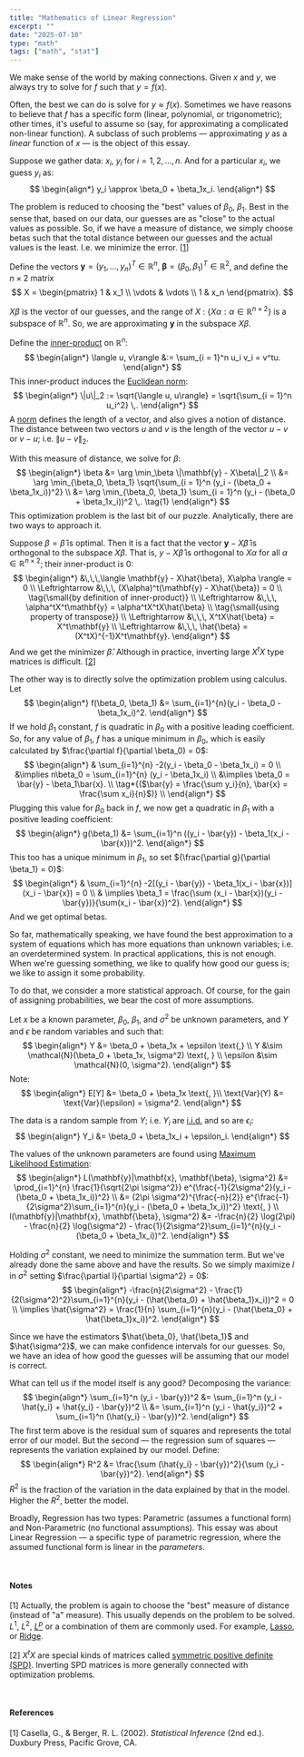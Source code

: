 ```yaml
---
title: "Mathematics of Linear Regression"
excerpt: ""
date: "2025-07-10"
type: "math"
tags: ["math", "stat"]
---
```


We make sense of the world by making connections. Given $x$ and $y$, we always try to solve for $f$ such that $y=f(x)$.

Often, the best we can do is solve for $y \approx f(x)$. Sometimes we have reasons to believe that $f$ has a specific form (linear, polynomial, or trigonometric); other times, it's useful to assume so (say, for approximating a complicated non-linear function). A subclass of such problems — approximating $y$ as a _linear_ function of $x$ — is the object of this essay.

Suppose we gather data: $x_i$, $y_i$ for ${i = 1, 2,  \ldots, n}$. And for a particular $x_i,$ we guess $y_i$ as:
$$
\begin{align*}
y_i \approx \beta_0 + \beta_1x_i.
\end{align*}
$$

The problem is reduced to choosing the "best" values of $\beta_0$, $\beta_1$. Best in the sense that, based on our data, our guesses are as "close" to the actual values as possible. So, if we have a measure of distance, we simply choose betas such that the total distance between our guesses and the actual values is the least. I.e. we minimize the error. [[1](#note-1)]

Define the vectors $\mathbf{y} = (y_1, \ldots, y_n)^T \in \mathbb{R}^n$, $\mathbf{\beta} = (\beta_0, \beta_1)^T \in \mathbb{R}^2$, and define the $n \times 2$ matrix
$$
X = \begin{pmatrix}
    1 & x_1 \\
    \vdots & \vdots \\
    1 & x_n
\end{pmatrix}.
$$

$X\beta$ is the vector of our guesses, and the range of $X$ : ${\{X\alpha: \alpha \in \mathbb{R}^{n \times 2}\}}$ is a subspace of $\mathbb{R}^n$. So, we are approximating $\mathbf{y}$ in the subspace $X\beta$.

Define the [inner-product](https://en.wikipedia.org/wiki/Inner_product_space#Definition) on $\mathbb{R}^n$:
$$
\begin{align*}
\langle u, v\rangle &:= \sum_{i = 1}^n u_i v_i
= v^tu.
\end{align*}
$$
This inner-product induces the [Euclidean norm](https://en.wikipedia.org/wiki/Norm_(mathematics)#Euclidean_norm):
$$
\begin{align*}
\|u\|_2 := \sqrt{\langle u, u\rangle} = \sqrt{\sum_{i = 1}^n u_i^2} \,.
\end{align*}
$$
A [norm](https://stackoverflow.com/questions/55116028/what-is-the-difference-between-a-metric-and-a-norm) defines the length of a vector, and also gives a notion of distance. The distance between two vectors $u$ and $v$ is the length of the vector $u - v$ or $v - u$; i.e. $\|u - v\|_2$.

With this measure of distance, we solve for $\beta$:
$$
\begin{align*}
\beta &= \arg \min_\beta \|\mathbf{y} - X\beta\|_2 \\
&= \arg \min_{\beta_0, \beta_1} \sqrt{\sum_{i = 1}^n (y_i - (\beta_0 + \beta_1x_i))^2} \\
&= \arg \min_{\beta_0, \beta_1} \sum_{i = 1}^n (y_i - (\beta_0 + \beta_1x_i))^2 \,.
\tag{1}
\end{align*}
$$
This optimization problem is the last bit of our puzzle. Analytically, there are two ways to approach it.

Suppose $\beta = \hat{\beta}$ is optimal. Then it is a fact that the vector ${\mathbf{y} - X\hat{\beta}}$ is orthogonal to the subspace $X\beta$. That is, ${y - X\hat{\beta}}$ is orthogonal to $X\alpha$ for all ${\alpha \in \mathbb{R}^{n \times 2}}$; their inner-product is $0$:
$$
\begin{align*}
&\,\,\,\langle \mathbf{y} - X\hat{\beta}, X\alpha \rangle = 0 \\ 
\Leftrightarrow &\,\,\, (X\alpha)^t(\mathbf{y} - X\hat{\beta}) = 0 \\ \tag{\small{by definition of inner-product}} \\ 
\Leftrightarrow &\,\,\, \alpha^tX^t\mathbf{y} = \alpha^tX^tX\hat{\beta} \\ \tag{\small{using property of transpose}} \\ 
\Leftrightarrow &\,\,\, X^tX\hat{\beta} = X^t\mathbf{y} \\
\Leftrightarrow &\,\,\, \hat{\beta} = (X^tX)^{-1}X^t\mathbf{y}.
\end{align*}
$$
And we get the minimizer $\hat{\beta}$. Although in practice, inverting large $X^tX$ type matrices is difficult. [[2](#note-2)]

The other way is to directly solve the optimization problem using calculus. Let
$$
\begin{align*}
f(\beta_0, \beta_1) &= \sum_{i=1}^{n}(y_i - \beta_0 - \beta_1x_i)^2.
\end{align*}
$$
If we hold $\beta_1$ constant, $f$ is quadratic in $\beta_0$ with a positive leading coefficient. So, for any value of $\beta_1$, $f$ has a unique minimum in $\beta_0$, which is easily calculated by $\frac{\partial f}{\partial \beta_0} = 0$:
$$
\begin{align*}
& \sum_{i=1}^{n} -2(y_i - \beta_0 - \beta_1x_i) = 0 \\
&\implies n\beta_0 = \sum_{i=1}^{n} (y_i - \beta_1x_i) \\
&\implies \beta_0 = \bar{y} - \beta_1\bar{x}. \\ \tag*{($\bar{y} = \frac{\sum y_i}{n}, \bar{x} = \frac{\sum x_i}{n}$)} \\
\end{align*}
$$
Plugging this value for $\beta_0$ back in $f$, we now get a quadratic in $\beta_1$ with a positive leading coefficient:
$$
\begin{align*}
g(\beta_1) &= \sum_{i=1}^n ((y_i - \bar{y}) - \beta_1(x_i - \bar{x}))^2.
\end{align*}
$$
This too has a unique minimum in $\beta_1$, so set ${\frac{\partial g}{\partial \beta_1} = 0}$:
$$
\begin{align*}
& \sum_{i=1}^{n} -2[(y_i - \bar{y}) - \beta_1(x_i - \bar{x})](x_i - \bar{x}) = 0 \\
& \implies \beta_1 = \frac{\sum (x_i - \bar{x})(y_i - \bar{y})}{\sum(x_i - \bar{x})^2}.
\end{align*}
$$
And we get optimal betas.

So far, mathematically speaking, we have found the best approximation to a system of equations which has more equations than unknown variables; i.e. an overdetermined system. In practical applications, this is not enough. When we're guessing something, we like to qualify how good our guess is; we like to assign it some probability.

To do that, we consider a more statistical approach. Of course, for the gain of assigning probabilities, we bear the cost of more assumptions.

Let $x$ be a known parameter, $\beta_0$, $\beta_1$, and $\sigma^2$ be unknown parameters, and $Y$ and $\epsilon$ be random variables and such that:
$$
\begin{align*}
Y &= \beta_0 + \beta_1x + \epsilon \text{,} \\
Y &\sim \mathcal{N}(\beta_0 + \beta_1x, \sigma^2) \text{, } \\
\epsilon &\sim \mathcal{N}(0, \sigma^2).
\end{align*}
$$
Note:
$$
\begin{align*}
E[Y] &= \beta_0 + \beta_1x \text{, }\\
\text{Var}(Y) &= \text{Var}(\epsilon) = \sigma^2.
\end{align*}
$$

The data is a random sample from $Y$; i.e. $Y_i$ are [i.i.d.](https://en.wikipedia.org/wiki/Independent_and_identically_distributed_random_variables) and so are $\epsilon_i$:
$$
\begin{align*}
Y_i &= \beta_0 + \beta_1x_i + \epsilon_i.
\end{align*}
$$

The values of the unknown parameters are found using [Maximum Likelihood Estimation](https://en.wikipedia.org/wiki/Maximum_likelihood_estimation):
$$
\begin{align*}
L(\mathbf{y}|\mathbf{x}, \mathbf{\beta}, \sigma^2) &= \prod_{i=1}^{n} \frac{1}{\sqrt{2\pi \sigma^2}} e^{\frac{-1}{2\sigma^2}(y_i - (\beta_0 + \beta_1x_i))^2} \\
&= (2\pi \sigma^2)^{\frac{-n}{2}} e^{\frac{-1}{2\sigma^2}\sum_{i=1}^{n}(y_i - (\beta_0 + \beta_1x_i))^2} \text{, } \\
l(\mathbf{y}|\mathbf{x}, \mathbf{\beta}, \sigma^2) &= -\frac{n}{2} \log(2\pi) - \frac{n}{2} \log(\sigma^2) - \frac{1}{2\sigma^2}\sum_{i=1}^{n}(y_i - (\beta_0 + \beta_1x_i))^2.
\end{align*}
$$

Holding $\sigma^2$ constant, we need to minimize the summation term. But we've already done the same above and have the results. So we simply maximize $l$ in $\sigma^2$ setting $\frac{\partial l}{\partial \sigma^2} =  0$:
$$
\begin{align*}
-\frac{n}{2\sigma^2} - \frac{1}{2(\sigma^2)^2}\sum_{i=1}^{n}(y_i - (\hat{\beta_0} + \hat{\beta_1}x_i))^2 = 0 \\
\implies \hat{\sigma^2} = \frac{1}{n} \sum_{i=1}^{n}(y_i - (\hat{\beta_0} + \hat{\beta_1}x_i))^2.
\end{align*}
$$

Since we have the estimators $\hat{\beta_0}, \hat{\beta_1}$ and $\hat{\sigma^2}$, we can make confidence intervals for our guesses. So, we have an idea of how good the guesses will be assuming that our model is correct. 

What can tell us if the model itself is any good? Decomposing the variance:
$$
\begin{align*}
\sum_{i=1}^n (y_i - \bar{y})^2 &= \sum_{i=1}^n (y_i - \hat{y_i} + \hat{y_i} - \bar{y})^2 \\
&= \sum_{i=1}^n (y_i - \hat{y_i})^2 + \sum_{i=1}^n (\hat{y_i} - \bar{y})^2. 
\end{align*}
$$
The first term above is the residual sum of squares and represents the total error of our model. But the second — the regression sum of squares — represents the variation explained by our model. Define:
$$
\begin{align*}
R^2 &= \frac{\sum (\hat{y_i} - \bar{y})^2}{\sum (y_i - \bar{y})^2}.
\end{align*}
$$
$R^2$ is the fraction of the variation in the data explained by that in the model. Higher the $R^2$, better the model.

Broadly, Regression has two types: Parametric (assumes a functional form) and Non-Parametric (no functional assumptions). This essay was about Linear Regression — a specific type of parametric regression, where the assumed functional form is linear in the _parameters_.

&nbsp;

#### Notes
<span class="invisible absolute" id="note-1"></span>
[1] Actually, the problem is again to choose the "best" measure of distance (instead of "a" measure). This usually depends on the problem to be solved. $L^1$, $L^2$, [$L^p$](https://en.wikipedia.org/wiki/Lp_space#Preliminaries) or a combination of them are commonly used. For example, [Lasso](https://en.wikipedia.org/wiki/Lasso_(statistics)#Basic_form), or [Ridge](https://en.wikipedia.org/wiki/Ridge_regression#Tikhonov_regularization). 

<span class="invisible absolute" id="note-2"></span>
[2] $X^tX$ are special kinds of matrices called [symmetric positive definite (SPD)](https://en.wikipedia.org/wiki/Definite_matrix#Definitions). Inverting SPD matrices is more generally connected with optimization problems.

&nbsp;

#### References
[1] Casella, G., & Berger, R. L. (2002). _Statistical Inference_ (2nd ed.). Duxbury Press, Pacific Grove, CA.




<!-- If you are a physicist, you might want to know how the quantum state of a particle changes with time; if you are an economist, you might want to know the relation between inflation and unemployment. But if you are a fixed-income quant, you might
merely want to calculate yields by estimating the Nelson-Siegel model. -->